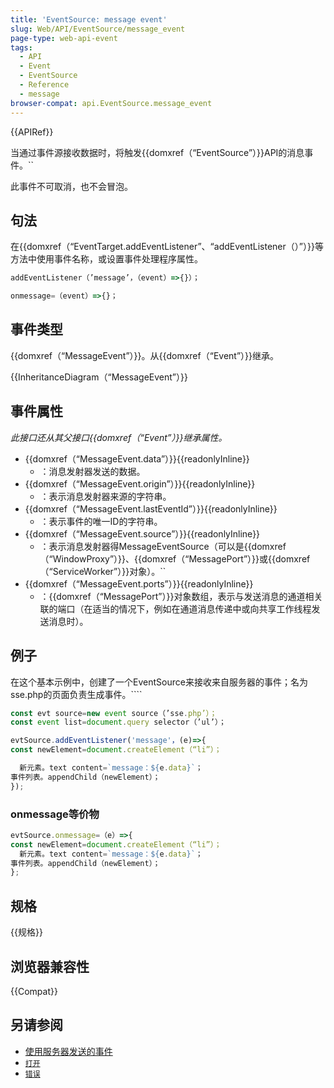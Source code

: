 ```yaml
---
title: 'EventSource: message event'
slug: Web/API/EventSource/message_event
page-type: web-api-event
tags:
  - API
  - Event
  - EventSource
  - Reference
  - message
browser-compat: api.EventSource.message_event
---
```

{{APIRef}}

当通过事件源接收数据时，将触发{{domxref（“EventSource”）}}API的消息事件。``

此事件不可取消，也不会冒泡。

## 句法

在{{domxref（“EventTarget.addEventListener”、“addEventListener（）”）}}等方法中使用事件名称，或设置事件处理程序属性。

```js
addEventListener（’message’，（event）=>{}）；

onmessage=（event）=>{}；
```

## 事件类型

{{domxref（“MessageEvent”）}}。从{{domxref（“Event”）}}继承。

{{InheritanceDiagram（“MessageEvent”）}}

## 事件属性

_此接口还从其父接口{{domxref（“Event”）}}继承属性。_

- {{domxref（“MessageEvent.data”）}}{{readonlyInline}}
   - ：消息发射器发送的数据。
- {{domxref（“MessageEvent.origin”）}}{{readonlyInline}}
   - ：表示消息发射器来源的字符串。
- {{domxref（“MessageEvent.lastEventId”）}}{{readonlyInline}}
   - ：表示事件的唯一ID的字符串。
- {{domxref（“MessageEvent.source”）}}{{readonlyInline}}
   - ：表示消息发射器得MessageEventSource（可以是{{domxref（“WindowProxy”）}}、{{domxref（“MessagePort”）}}或{{domxref（“ServiceWorker”）}}对象）。``
- {{domxref（“MessageEvent.ports”）}}{{readonlyInline}}
   - ：{{domxref（“MessagePort”）}}对象数组，表示与发送消息的通道相关联的端口（在适当的情况下，例如在通道消息传递中或向共享工作线程发送消息时）。

## 例子

在这个基本示例中，创建了一个EventSource来接收来自服务器的事件；名为sse.php的页面负责生成事件。````

```js
const evt source=new event source（’sse.php’）；
const event list=document.query selector（’ul’）；

evtSource.addEventListener('message'，(e)=>{
const newElement=document.createElement（“li”）；

  新元素。text content=`message：${e.data}`；
事件列表。appendChild（newElement）；
});
```

### onmessage等价物

```js
evtSource.onmessage=（e）=>{
const newElement=document.createElement（“li”）；
  新元素。text content=`message：${e.data}`；
事件列表。appendChild（newElement）；
};
```

## 规格

{{规格}}

## 浏览器兼容性

{{Compat}}

## 另请参阅

- [使用服务器发送的事件](/en-US/docs/Web/API/Server-sent_events/Using_server-sent_events)
- [`打开`](/en-US/docs/Web/API/EventSource/open_event)
- [`错误`](/en-US/docs/Web/API/EventSource/error_event)

